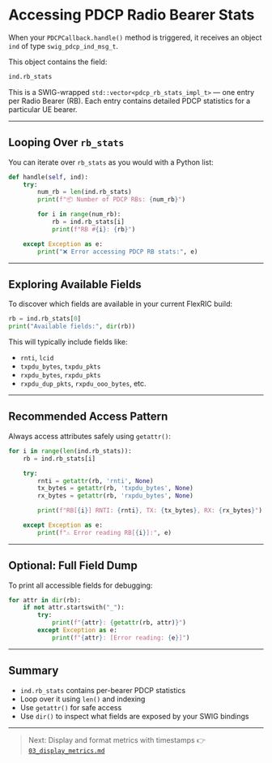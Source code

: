 # Accessing PDCP Radio Bearer Stats

When your `PDCPCallback.handle()` method is triggered, it receives an object `ind` of type `swig_pdcp_ind_msg_t`.

This object contains the field:

```python
ind.rb_stats
```

This is a SWIG-wrapped `std::vector<pdcp_rb_stats_impl_t>` — one entry per Radio Bearer (RB). Each entry contains detailed PDCP statistics for a particular UE bearer.

---

## Looping Over `rb_stats`

You can iterate over `rb_stats` as you would with a Python list:

```python
def handle(self, ind):
    try:
        num_rb = len(ind.rb_stats)
        print(f"📦 Number of PDCP RBs: {num_rb}")

        for i in range(num_rb):
            rb = ind.rb_stats[i]
            print(f"RB #{i}: {rb}")

    except Exception as e:
        print("❌ Error accessing PDCP RB stats:", e)
```

---

## Exploring Available Fields

To discover which fields are available in your current FlexRIC build:

```python
rb = ind.rb_stats[0]
print("Available fields:", dir(rb))
```

This will typically include fields like:

* `rnti`, `lcid`
* `txpdu_bytes`, `txpdu_pkts`
* `rxpdu_bytes`, `rxpdu_pkts`
* `rxpdu_dup_pkts`, `rxpdu_ooo_bytes`, etc.

---

## Recommended Access Pattern

Always access attributes safely using `getattr()`:

```python
for i in range(len(ind.rb_stats)):
    rb = ind.rb_stats[i]

    try:
        rnti = getattr(rb, 'rnti', None)
        tx_bytes = getattr(rb, 'txpdu_bytes', None)
        rx_bytes = getattr(rb, 'rxpdu_bytes', None)

        print(f"RB[{i}] RNTI: {rnti}, TX: {tx_bytes}, RX: {rx_bytes}")

    except Exception as e:
        print(f"⚠️ Error reading RB[{i}]:", e)
```

---

## Optional: Full Field Dump

To print all accessible fields for debugging:

```python
for attr in dir(rb):
    if not attr.startswith("_"):
        try:
            print(f"{attr}: {getattr(rb, attr)}")
        except Exception as e:
            print(f"{attr}: [Error reading: {e}]")
```

---

## Summary

* `ind.rb_stats` contains per-bearer PDCP statistics
* Loop over it using `len()` and indexing
* Use `getattr()` for safe access
* Use `dir()` to inspect what fields are exposed by your SWIG bindings

---

> Next: Display and format metrics with timestamps
> 👉 [`03_display_metrics.md`](./03_display_metrics.md)
